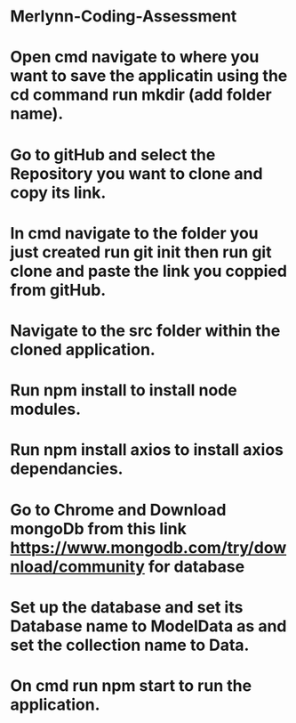 # Merlynn-Coding-Assessment

# Open cmd navigate to where you want to save the applicatin using the cd command run mkdir (add folder name).
# Go to gitHub and select the Repository you want to clone and copy its link.
# In cmd navigate to the folder you just created run git init then run git clone and paste the link you coppied from gitHub.
# Navigate to the src folder within the cloned application.
# Run npm install to install node modules.
# Run npm install axios to install axios dependancies. 
# Go to Chrome and Download mongoDb from this link https://www.mongodb.com/try/download/community for database
# Set up the database and set its Database name to ModelData as and set the collection name to Data. 
# On cmd run npm start to run the application.
